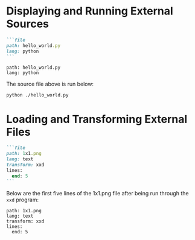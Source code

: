 # Displaying and Running External Sources

~~~md
```file
path: hello_world.py
lang: python
```
~~~

```file
path: hello_world.py
lang: python
```

The source file above is run below:

```terminal8
python ./hello_world.py
```

# Loading and Transforming External Files

~~~md
```file
path: 1x1.png
lang: text
transform: xxd
lines:
  end: 5
```
~~~

Below are the first five lines of the 1x1.png file after being run through
the `xxd` program:

```file
path: 1x1.png
lang: text
transform: xxd
lines:
  end: 5
```
